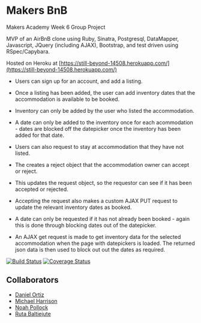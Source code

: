 # Makers BnB

Makers Academy Week 6 Group Project

MVP of an AirBnB clone using Ruby, Sinatra, Postgresql, DataMapper, Javascript, JQuery (including AJAX), Bootstrap, and test driven using RSpec/Capybara.

Hosted on Heroku at [https://still-beyond-14508.herokuapp.com/](https://still-beyond-14508.herokuapp.com/)

- Users can sign up for an account, and add a listing.
- Once a listing has been added, the user can add inventory dates that the accommodation is available to be booked.
- Inventory can only be added by the user who listed the accommodation.
- A date can only be added to the inventory once for each acommodation - dates are blocked off the datepicker once the inventory has been added for that date.

- Users can also request to stay at accommodation that they have not listed.
- The creates a reject object that the accommodation owner can accept or reject.
- This updates the request object, so the requestor can see if it has been accepted or rejected.
- Accepting the request also makes a custom AJAX PUT request to update the relevant inventory dates as booked.
- A date can only be requested if it has not already been booked - again this is done through blocking dates out of the datepicker.

- An AJAX get request is made to get inventory data for the selected accommodation when the page with datepickers is loaded. The returned json data is then used to block out out the dates as required.

[![Build Status](https://travis-ci.org/harrim91/makers-bnb.svg?branch=master)](https://travis-ci.org/harrim91/makers-bnb)
[![Coverage Status](https://coveralls.io/repos/github/harrim91/makers-bnb/badge.svg?branch=master)](https://coveralls.io/github/harrim91/makers-bnb?branch=master)


Collaborators
-------
 - [Daniel Ortiz](http://www.github.com/Vollcode)
 - [Michael Harrison](http://www.github.com/harrim91)
 - [Noah Pollock](http://www.github.com/knowerlittle)
 - [Ruta Baltiejute](http://www.github.com/Melodija)
